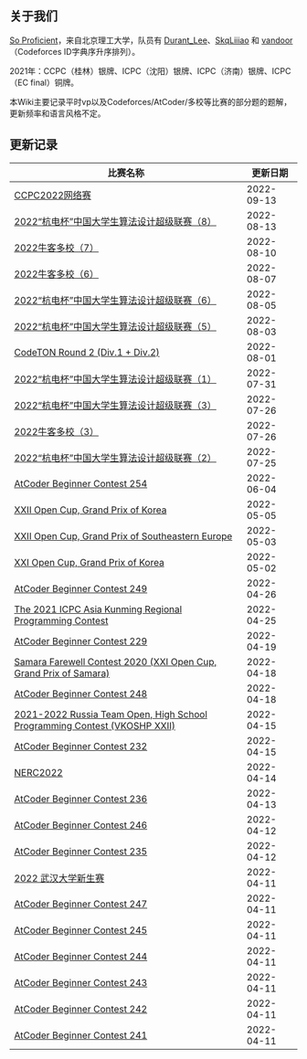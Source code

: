 ## 关于我们

[So Proficient](https://skqliao.github.io/https://codeforces.com/team/91336)，来自北京理工大学，队员有 [Durant_Lee](https://skqliao.github.io/https://codeforces.com/profile/Durant_Lee)、[SkqLiiiao](https://skqliao.github.io/https://codeforces.com/profile/SkqLiiiao) 和 [vandoor](https://skqliao.github.io/https://codeforces.com/profile/vandoor)（Codeforces ID字典序升序排列）。

2021年：CCPC（桂林）银牌、ICPC（沈阳）银牌、ICPC（济南）银牌、ICPC（EC final）铜牌。

本Wiki主要记录平时vp以及Codeforces/AtCoder/多校等比赛的部分题的题解，更新频率和语言风格不定。

## 更新记录

| 比赛名称                                                     | 更新日期   |
| ------------------------------------------------------------ | ---------- |
| [CCPC2022网络赛](https://skqliao.github.io/contests/ccpc-online-2022) | 2022-09-13 |
| [2022“杭电杯”中国大学生算法设计超级联赛（8）](https://skqliao.github.io/contests/hdu2022-8) | 2022-08-13 |
| [2022牛客多校（7）](https://skqliao.github.io/contests/nowcoder2022-7) | 2022-08-10 |
| [2022牛客多校（6）](https://skqliao.github.io/contests/nowcoder2022-6) | 2022-08-07 |
| [2022“杭电杯”中国大学生算法设计超级联赛（6）](https://skqliao.github.io/contests/hdu2022-6) | 2022-08-05 |
| [2022“杭电杯”中国大学生算法设计超级联赛（5）](https://skqliao.github.io/contests/hdu2022-5) | 2022-08-03 |
| [CodeTON Round 2 (Div.1 + Div.2)](https://skqliao.github.io/codeforces/cf1704) | 2022-08-01 |
| [2022“杭电杯”中国大学生算法设计超级联赛（1）](https://skqliao.github.io/contests/hdu2022-1) | 2022-07-31 |
| [2022“杭电杯”中国大学生算法设计超级联赛（3）](https://skqliao.github.io/contests/hdu2022-3) | 2022-07-26 |
| [2022牛客多校（3）](https://skqliao.github.io/contests/nowcoder2022-3) | 2022-07-26 |
| [2022“杭电杯”中国大学生算法设计超级联赛（2）](https://skqliao.github.io/contests/hdu2022-2) | 2022-07-25 |
| [AtCoder Beginner Contest 254](https://skqliao.github.io/atcoder/abc/abc254/) | 2022-06-04 |
| [XXII Open Cup, Grand Prix of Korea](https://skqliao.github.io/vp/cf-gym-103371) | 2022-05-05 |
| [XXII Open Cup, Grand Prix of Southeastern Europe](https://skqliao.github.io/vp/cf-gym-103439) | 2022-05-03 |
| [XXI Open Cup, Grand Prix of Korea](https://skqliao.github.io/vp/cf-gym-102759) | 2022-05-02 |
| [AtCoder Beginner Contest 249](https://skqliao.github.io/atcoder/abc/abc249/) | 2022-04-26 |
| [The 2021 ICPC Asia Kunming Regional Programming Contest](https://skqliao.github.io/vp/nowcoder-32708) | 2022-04-25 |
| [AtCoder Beginner Contest 229](https://skqliao.github.io/atcoder/abc/abc229/) | 2022-04-19 |
| [Samara Farewell Contest 2020 (XXI Open Cup, Grand Prix of Samara)](https://skqliao.github.io/vp/cf-gym-102916) | 2022-04-18 |
| [AtCoder Beginner Contest 248](https://skqliao.github.io/atcoder/abc/abc248/) | 2022-04-18 |
| [2021-2022 Russia Team Open, High School Programming Contest (VKOSHP XXII)](https://skqliao.github.io/vp/cf-gym-103483) | 2022-04-15 |
| [AtCoder Beginner Contest 232](https://skqliao.github.io/atcoder/abc/abc232/) | 2022-04-15 |
| [NERC2022](https://skqliao.github.io/contests/nerc2022/)     | 2022-04-14 |
| [AtCoder Beginner Contest 236](https://skqliao.github.io/atcoder/abc/abc236/) | 2022-04-13 |
| [AtCoder Beginner Contest 246](https://skqliao.github.io/atcoder/abc/abc246/) | 2022-04-12 |
| [AtCoder Beginner Contest 235](https://skqliao.github.io/atcoder/abc/abc235/) | 2022-04-12 |
| [2022 武汉大学新生赛](https://skqliao.github.io/contests/whu-2022-fresh/) | 2022-04-11 |
| [AtCoder Beginner Contest 247](https://skqliao.github.io/atcoder/abc/abc247/) | 2022-04-11 |
| [AtCoder Beginner Contest 245](https://skqliao.github.io/atcoder/abc/abc245/) | 2022-04-11 |
| [AtCoder Beginner Contest 244](https://skqliao.github.io/atcoder/abc/abc244/) | 2022-04-11 |
| [AtCoder Beginner Contest 243](https://skqliao.github.io/atcoder/abc/abc243/) | 2022-04-11 |
| [AtCoder Beginner Contest 242](https://skqliao.github.io/atcoder/abc/abc242/) | 2022-04-11 |
| [AtCoder Beginner Contest 241](https://skqliao.github.io/atcoder/abc/abc241/) | 2022-04-11 |

